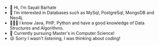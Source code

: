 - 👋 Hi, I’m Sayali Barhate
- 👀 I’m interested in Databases such as MySql, PostgreSql, MongoDB and Neo4j.
- 👩🏻‍💻 I know Java, PHP, Python and have a good knowledge of Data Structures and Algorithms.
- 🌱 Currently pursuing Master's in Computer Science!
- 😜 Sorry I wasn't listening, I was thinking about coding!

<!---
sayalii27/sayalii27 is a ✨ special ✨ repository because its `README.md` (this file) appears on your GitHub profile.
You can click the Preview link to take a look at your changes.
--->
